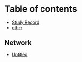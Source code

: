 # Table of contents

* [Study Record](README.md)
* [other](other.md)

## Network

* [Untitled](network/untitled.md)

